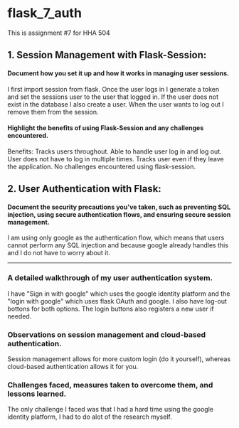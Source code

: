 # flask_7_auth
This is assignment #7 for HHA 504 


## 1. Session Management with Flask-Session:

#### Document how you set it up and how it works in managing user sessions.
I first import session from flask. Once the user logs in I generate a token and set the sessions user to the user that logged in. 
If the user does not exist in the database I also create a user. 
When the user wants to log out I remove them from the session.

#### Highlight the benefits of using Flask-Session and any challenges encountered.
Benefits:
Tracks users throughout.
Able to handle user log in and log out. 
User does not have to log in multiple times. 
Tracks user even if they leave the application. 
No challenges encountered using flask-session.  


## 2. User Authentication with Flask:

#### Document the security precautions you've taken, such as preventing SQL injection, using secure authentication flows, and ensuring secure session management.
I am using only google as the authentication flow, which means that users cannot perform any SQL injection and because google already handles this and I do not have to worry about it. 
 
-----------------------------------------------------------------------------------------------------------------------


### A detailed walkthrough of my user authentication system.
I have "Sign in with google" which uses the google identity platform and the "login with google" which uses flask OAuth and google. 
I also have log-out bottons for both options. 
The login buttons also registers a new user if needed. 

### Observations on session management and cloud-based authentication.
Session management allows for more custom login (do it yourself), whereas cloud-based authentication allows it for you. 

 ### Challenges faced, measures taken to overcome them, and lessons learned.
The only challenge I faced was that I had a hard time using the google identity platform, I had to do alot of the research myself. 